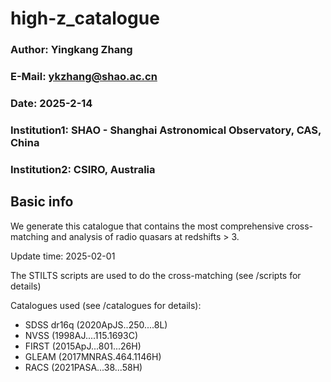 # high-z_catalogue

### Author: 	Yingkang Zhang
### E-Mail: 	ykzhang@shao.ac.cn
### Date: 	2025-2-14
### Institution1:	SHAO - Shanghai Astronomical Observatory, CAS, China
###	Institution2:   CSIRO, Australia


## Basic info
We generate this catalogue that contains the most comprehensive cross-matching and analysis of radio quasars at redshifts > 3.

Update time: 2025-02-01

The STILTS scripts are used to do the cross-matching (see /scripts for details)

Catalogues used (see /catalogues for details): 
- SDSS dr16q (2020ApJS..250....8L)
- NVSS (1998AJ....115.1693C)
- FIRST (2015ApJ...801...26H)
- GLEAM (2017MNRAS.464.1146H)
- RACS (2021PASA...38...58H)


